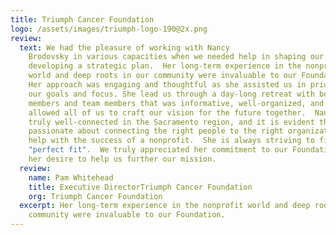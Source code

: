 ```yaml
---
title: Triumph Cancer Foundation
logo: /assets/images/triumph-logo-190@2x.png
review:
  text: We had the pleasure of working with Nancy
    Brodovsky in various capacities when we needed help in shaping our Board and
    developing a strategic plan.  Her long-term experience in the nonprofit
    world and deep roots in our community were invaluable to our Foundation. 
    Her approach was engaging and thoughtful as she assisted us in prioritizing
    our goals and focus. She lead us through a day-long retreat with both Board
    members and team members that was informative, well-organized, and fun - and
    allowed all of us to craft our vision for the future together.  Nancy is
    truly well-connected in the Sacramento region, and it is evident that she is
    passionate about connecting the right people to the right organizations to
    help with the success of a nonprofit.  She is always striving to find that
    "perfect fit".  We truly appreciated her commitment to our Foundation and
    her desire to help us further our mission.
  review:
    name: Pam Whitehead
    title: Executive DirectorTriumph Cancer Foundation
    org: Triumph Cancer Foundation
  excerpt: Her long-term experience in the nonprofit world and deep roots in our
    community were invaluable to our Foundation.
---
```

